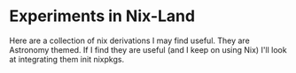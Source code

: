 # Experiments in Nix-Land

Here are a collection of nix derivations I may find useful. They are
Astronomy themed. If I find they are useful (and I keep on using Nix)
I'll look at integrating them init nixpkgs.
